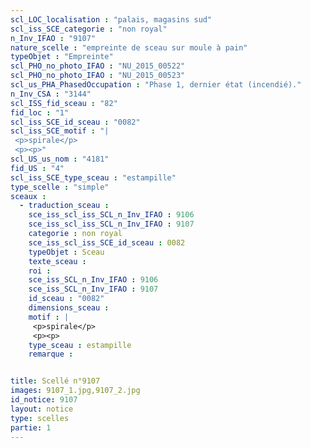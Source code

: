 ```yaml
---
scl_LOC_localisation : "palais, magasins sud"
scl_iss_SCE_categorie : "non royal"
n_Inv_IFAO : "9107"
nature_scelle : "empreinte de sceau sur moule à pain"
typeObjet : "Empreinte"
scl_PHO_no_photo_IFAO : "NU_2015_00522"
scl_PHO_no_photo_IFAO : "NU_2015_00523"
scl_us_PHA_PhasedOccupation : "Phase 1, dernier état (incendié)."
n_Inv_CSA : "3144"
scl_ISS_fid_sceau : "82"
fid_loc : "1"
scl_iss_SCE_id_sceau : "0082"
scl_iss_SCE_motif : "|
 <p>spirale</p>
 <p><p>"
scl_US_us_nom : "4181"
fid_US : "4"
scl_iss_SCE_type_sceau : "estampille"
type_scelle : "simple"
sceaux :
  - traduction_sceau : 
    sce_iss_scl_iss_SCL_n_Inv_IFAO : 9106
    sce_iss_scl_iss_SCL_n_Inv_IFAO : 9107
    categorie : non royal
    sce_iss_scl_iss_SCE_id_sceau : 0082
    typeObjet : Sceau
    texte_sceau : 
    roi : 
    sce_iss_SCL_n_Inv_IFAO : 9106
    sce_iss_SCL_n_Inv_IFAO : 9107
    id_sceau : "0082"
    dimensions_sceau : 
    motif : |
     <p>spirale</p>
     <p><p>
    type_sceau : estampille
    remarque : 


title: Scellé n°9107
images: 9107_1.jpg,9107_2.jpg
id_notice: 9107
layout: notice
type: scelles
partie: 1
---
```

